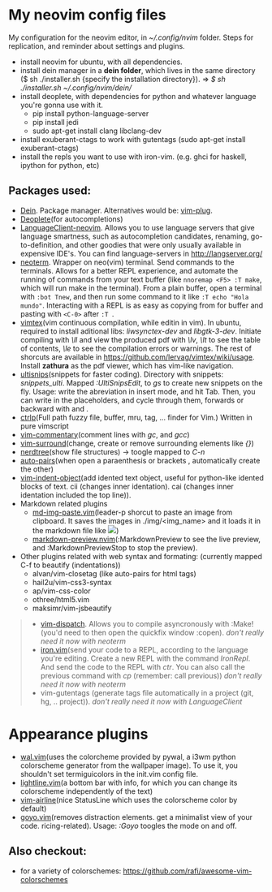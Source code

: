 # My neovim config files
My configuration for the neovim editor, in *~/.config/nvim* folder.
Steps for replication, and reminder about settings and plugins.

* install neovim for ubuntu, with all dependencies.
* install dein manager in a **dein folder**, which lives in the same directory ($ sh ./installer.sh {specify the installation directory}). => *$ sh ./installer.sh ~/.config/nvim/dein/*
* install deoplete, with dependencies for python and whatever language you're gonna use with it.
  * pip install python-language-server
  * pip install jedi
  * sudo apt-get install clang libclang-dev
* install exuberant-ctags to work with gutentags (sudo apt-get install exuberant-ctags)
* install the repls you want to use with iron-vim. (e.g. ghci for haskell, ipython for python, etc)


## Packages used:
* [Dein](https://github.com/Shougo/dein.vim). Package manager. Alternatives would be: [vim-plug](junegunn/vim-plug).
* [Deoplete](https://github.com/Shougo/deoplete.nvim)(for autocompletions)
* [LanguageClient-neovim](https://github.com/autozimu/LanguageClient-neovim). Allows you to use language servers that give language smartness, such as autocompletion candidates, renaming, go-to-definition, and other goodies that were only usually available in expensive IDE's. You can find language-servers in http://langserver.org/
* [neoterm](https://github.com/kassio/neoterm). Wrapper on neo(vim) terminal. Send commands to the terminals. Allows for a better REPL experience, and automate the running of commands from your text buffer (like `nnoremap <F5> :T make`, which will run make in the terminal). From a plain buffer, open a terminal with `:bot Tnew`, and then run some command to it like `:T echo "Hola mundo"`. Interacting with a REPL is as easy as copying from for buffer and pasting with `<C-0>` after `:T `.
* [vimtex](https://github.com/lervag/vimtex)(vim continuous compilation, while editin in vim). In ubuntu, required to install aditional libs: *liwsynctex-dev* and *libgtk-3-dev*. Initiate compiling with *\ll* and view the produced pdf with *\lv*, *\lt* to see the table of contents, *\le* to see the compilation errors or warnings. The rest of shorcuts are available in <a>https://github.com/lervag/vimtex/wiki/usage</a>. Install **zathura** as the pdf viewer, which has vim-like navigation.
* [ultisnips](https://github.com/sirver/UltiSnips)(snippets for faster coding). Directory with snippets: *snippets_ulti*. Mapped *:UltiSnipsEdit*, to *gs* to create new snippets on the fly. Usage: write the abreviation in insert mode, and hit Tab. Then, you can write in the placeholders, and cycle through them, forwards or backward with <C-j> and <C-k>.
* [ctrlp](https://github.com/ctrlpvim/ctrlp.vim)(Full path fuzzy file, buffer, mru, tag, ... finder for Vim.) Written in pure vimscript
* [vim-commentary](https://github.com/tpope/vim-commentary)(comment lines with *gc*, and *gcc*)
* [vim-surround](https://github.com/tpope/vim-surround)(change, create or remove surrounding elements like *{}*)
* [nerdtree](https://github.com/scrooloose/nerdtree)(show file structures) -> toogle mapped to *C-n*
* [auto-pairs](https://github.com/jiangmiao/auto-pairs)(when open a paraenthesis or brackets , automatically create the other)
* [vim-indent-object](https://github.com/michaeljsmith/vim-indent-object)(add idented text object, useful for python-like idented blocks of text. cii (changes inner identation). cai (changes inner identation included the top line)).
* Markdown related plugins
  * [md-img-paste.vim](https://github.com/ferrine/md-img-paste.vim)(leader-p shorcut to paste an image from clipboard. It saves the images in ./img/<img_name> and it loads it in the markdown file like ![](img/<img_name>))
  * [markdown-preview.nvim](https://github.com/iamcco/markdown-preview.nvim)(:MarkdownPreview to see the live preview, and :MarkdownPreviewStop to stop the preview).
* Other plugins related with web syntax and formating: (currently mapped C-f to beautify (indentations))
  * alvan/vim-closetag (like auto-pairs for html tags)
  * hail2u/vim-css3-syntax
  * ap/vim-css-color
  * othree/html5.vim
  * maksimr/vim-jsbeautify

> * [vim-dispatch](https://github.com/tpope/vim-dispatch). Allows you to compile asyncronously with :Make! <target> (you'd need to then open the quickfix window :copen). *don't really need it now with neoterm*
> * [iron.vim](https://github.com/Vigemus/iron.nvim)(send your code to a REPL, according to the language you're editing. Create a new REPL with the command *IronRepl*. And send the code to the REPL with *ctr*. You can also call the previous command with *cp* (remember: call previous)) *don't really need it now with neoterm*
> * vim-gutentags (generate tags file automatically in a project (git, hg, .. project)). *don't really need it now with LanguageClient*
  
# Appearance plugins
* [wal.vim](https://github.com/dylanaraps/wal.vim)(uses the colorcheme provided by pywal, a i3wm python colorscheme generator from the wallpaper image). To use it, you shouldn't set termiguicolors in the init.vim config file.
* [lightline.vim](https://github.com/itchyny/lightline.vim)(a bottom bar with info, for which you can change its colorscheme independently of the text)
* [vim-airline](https://github.com/vim-airline/vim-airline)(nice StatusLine which uses the colorscheme color by default)
* [goyo.vim](https://github.com/junegunn/goyo.vim)(removes distraction elements. get a minimalist view of your code. ricing-related). Usage: *:Goyo* toogles the mode on and off.

## Also checkout:
* for a variety of colorschemes: <a>https://github.com/rafi/awesome-vim-colorschemes</a>
